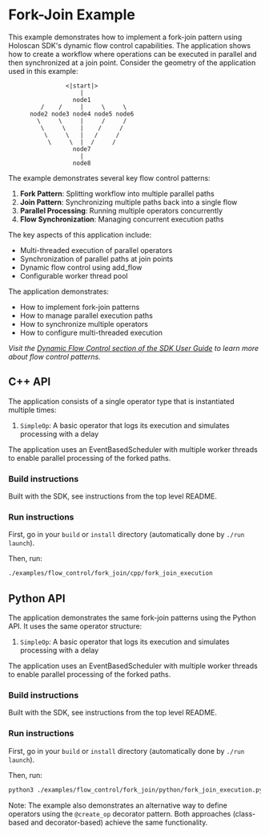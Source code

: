 # Fork-Join Example

This example demonstrates how to implement a fork-join pattern using Holoscan SDK's dynamic flow control capabilities. The application shows how to create a workflow where operations can be executed in parallel and then synchronized at a join point. Consider the geometry of the application used in this example:

```
                <|start|>
                    |
                  node1
         /    /     |     \     \
      node2 node3 node4 node5 node6
        \     \     |     /     /
         \     \    |    /     /
          \     \   |   /     /
           \     \  |  /     /
                  node7
                    |
                  node8
```

The example demonstrates several key flow control patterns:
1. **Fork Pattern**: Splitting workflow into multiple parallel paths
2. **Join Pattern**: Synchronizing multiple paths back into a single flow
3. **Parallel Processing**: Running multiple operators concurrently
4. **Flow Synchronization**: Managing concurrent execution paths

The key aspects of this application include:
- Multi-threaded execution of parallel operators
- Synchronization of parallel paths at join points
- Dynamic flow control using add_flow
- Configurable worker thread pool

The application demonstrates:
- How to implement fork-join patterns
- How to manage parallel execution paths
- How to synchronize multiple operators
- How to configure multi-threaded execution

*Visit the [Dynamic Flow Control section of the SDK User Guide](https://docs.nvidia.com/holoscan/sdk-user-guide/holoscan_dynamic_flow_control.html) to learn more about flow control patterns.*

## C++ API

The application consists of a single operator type that is instantiated multiple times:
1. `SimpleOp`: A basic operator that logs its execution and simulates processing with a delay

The application uses an EventBasedScheduler with multiple worker threads to enable parallel processing of the forked paths.

### Build instructions

Built with the SDK, see instructions from the top level README.

### Run instructions

First, go in your `build` or `install` directory (automatically done by `./run launch`).

Then, run:
```bash
./examples/flow_control/fork_join/cpp/fork_join_execution
```

## Python API

The application demonstrates the same fork-join patterns using the Python API. It uses the same operator structure:
1. `SimpleOp`: A basic operator that logs its execution and simulates processing with a delay

The application uses an EventBasedScheduler with multiple worker threads to enable parallel processing of the forked paths.

### Build instructions

Built with the SDK, see instructions from the top level README.

### Run instructions

First, go in your `build` or `install` directory (automatically done by `./run launch`).

Then, run:
```bash
python3 ./examples/flow_control/fork_join/python/fork_join_execution.py
```

Note: The example also demonstrates an alternative way to define operators using the `@create_op` decorator pattern. Both approaches (class-based and decorator-based) achieve the same functionality.
